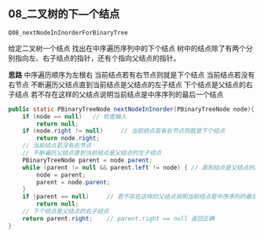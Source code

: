 ## 08_二叉树的下—个结点

`Q08_nextNodeInInorderForBinaryTree`

给定二叉树一个结点 找出在中序遍历序列中的下个结点
树中的结点除了有两个分别指向左、右子结点的指针，还有个指向父结点的指针。

**思路**
中序遍历顺序为左根右
当前结点若有右节点则就是下个结点
当前结点若没有右节点 不断遍历父结点直到当前结点是父结点的左子结点 下个结点是父结点的右子结点 
	若不存在这样的父结点说明当前结点是中序序列的最后一个结点

```java
public static PBinaryTreeNode nextNodeInInorder(PBinaryTreeNode node){
    if (node == null)   // 检查输入
        return null;
    if (node.right != null)     // 当前结点若有右节点则就是下个结点
        return node.right;
    // 当前结点若没有右节点
    // 不断遍历父结点直到当前结点是父结点的左子结点
    PBinaryTreeNode parent = node.parent;
    while (parent != null && parent.left != node) { // 直到结点是父结点的左子结点
        node = parent;
        parent = node.parent;
    }
    if (parent == null)     // 若不存在这样的父结点说明当前结点是中序序列的最后一个结点
        return null;
    // 下个结点是父结点的右子结点
    return parent.right;    // parent.right == null 返回正确
}
```

